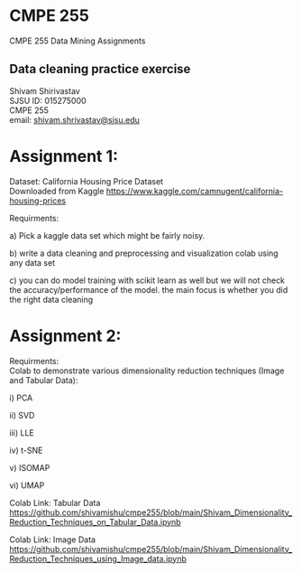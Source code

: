 # CMPE 255
CMPE 255 Data Mining Assignments
## Data cleaning practice exercise
Shivam Shirivastav  
SJSU ID: 015275000  
CMPE 255  
email: shivam.shrivastav@sjsu.edu

# Assignment 1: 

Dataset: California Housing Price Dataset  
Downloaded from Kaggle https://www.kaggle.com/camnugent/california-housing-prices

Requirments:  

a) Pick a kaggle data set which might be fairly noisy.  

b) write a data cleaning and preprocessing  and visualization colab using any data set

c) you can do model training with scikit learn as well but we will not check the accuracy/performance of the model. the main focus is whether you did the right data cleaning


# Assignment 2:

Requirments:  
Colab to demonstrate various dimensionality reduction techniques (Image and Tabular Data):

i) PCA

ii) SVD

iii) LLE

iv) t-SNE

v) ISOMAP

vi) UMAP

Colab Link: Tabular Data
https://github.com/shivamishu/cmpe255/blob/main/Shivam_Dimensionality_Reduction_Techniques_on_Tabular_Data.ipynb

Colab Link: Image Data
https://github.com/shivamishu/cmpe255/blob/main/Shivam_Dimensionality_Reduction_Techniques_using_Image_data.ipynb




